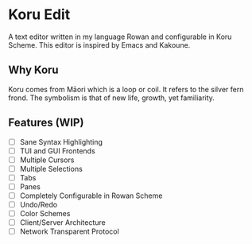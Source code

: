 # Koru Edit
A text editor written in my language Rowan and configurable in Koru Scheme.
This editor is inspired by Emacs and Kakoune.

## Why Koru
Koru comes from Māori which is a loop or coil.
It refers to the silver fern frond.
The symbolism is that of new life, growth, yet familiarity.

## Features (WIP)
- [ ] Sane Syntax Highlighting
- [ ] TUI and GUI Frontends
- [ ] Multiple Cursors
- [ ] Multiple Selections
- [ ] Tabs
- [ ] Panes
- [ ] Completely Configurable in Rowan Scheme
- [ ] Undo/Redo
- [ ] Color Schemes
- [ ] Client/Server Architecture
- [ ] Network Transparent Protocol

